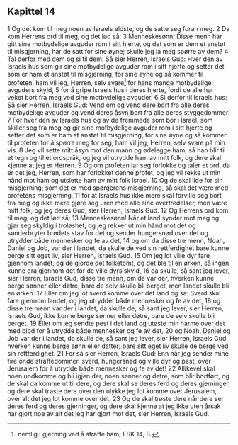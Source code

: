 ## Kapittel 14

1 Og det kom til meg noen av Israels eldste, og de satte seg foran meg.
2 Da kom Herrens ord til meg, og det lød så:
3 Menneskesønn! Disse menn har gitt sine motbydelige avguder rom i sitt hjerte, og det som er dem et anstøt til misgjerning, har de satt for sine øyne; skulle jeg la meg spørre av dem?
4 Tal derfor med dem og si til dem: Så sier Herren, Israels Gud: Hver den av Israels hus som gir sine motbydelige avguder rom i sitt hjerte og setter det som er ham et anstøt til misgjerning, for sine øyne og så kommer til profeten, ham vil jeg, Herren, selv svare[^1] for hans mange motbydelige avguders skyld,
5 for å gripe Israels hus i deres hjerte, fordi de alle har veket bort fra meg ved sine motbydelige avguder.
6 Si derfor til Israels hus: Så sier Herren, Israels Gud: Vend om og vend dere bort fra alle deres motbydelige avguder og vend deres åsyn bort fra alle deres styggedommer!
7 For hver den av Israels hus og av de fremmede som bor i Israel, som skiller seg fra meg og gir sine motbydelige avguder rom i sitt hjerte og setter det som er ham et anstøt til misgjerning, for sine øyne og så kommer til profeten for å spørre meg for seg, ham vil jeg, Herren, selv svare på min vis.
8 Jeg vil sette mitt åsyn mot den mann og ødelegge ham, så han blir til et tegn og til et ordspråk, og jeg vil utrydde ham av mitt folk, og dere skal kjenne at jeg er Herren.
9 Og om profeten lar seg forlokke og taler et ord, da er det jeg, Herren, som har forlokket denne profet, og jeg vil rekke ut min hånd mot ham og utslette ham av mitt folk Israel.
10 Og de skal lide for sin misgjerning; som det er med spørgerens misgjerning, så skal det være med profetens misgjerning,
11 for at Israels hus ikke mere skal forville seg bort fra meg og ikke mere gjøre seg uren med alle sine overtredelser, men være mitt folk, og jeg deres Gud, sier Herren, Israels Gud.
12 Og Herrens ord kom til meg, og det lød så:
13 Menneskesønn! Når et land synder mot meg og gjør seg skyldig i troløshet, og jeg rekker ut min hånd mot det og sønderbryter brødets stav for det og sender hungersnød over det og utrydder både mennesker og fe av det,
14 og om da disse tre menn, Noah, Daniel og Job, var der i landet, da skulle de ved sin rettferdighet bare kunne berge sitt eget liv, sier Herren, Israels Gud.
15 Om jeg lot ville dyr fare gjennom landet, og de gjorde det folketomt, og det ble til en ørken, så ingen kunne dra gjennom det for de ville dyrs skyld,
16 da skulle, så sant jeg lever, sier Herren, Israels Gud, disse tre menn, om de var der, hverken kunne berge sønner eller døtre; bare de selv skulle bli berget, men landet skulle bli en ørken.
17 Eller om jeg lot sverd komme over det land og sa: Sverd skal fare gjennom landet, og jeg utryddet både mennesker og fe av det,
18 og disse tre menn var der i landet, da skulle de, så sant jeg lever, sier Herren, Israels Gud, ikke kunne berge sønner eller døtre, bare de selv skulle bli berget.
19 Eller om jeg sendte pest i det land og utøste min harme over det med blod for å utrydde både mennesker og fe av det,
20 og Noah, Daniel og Job var der i landet, da skulle de, så sant jeg lever, sier Herren, Israels Gud, hverken kunne berge sønn eller datter; bare sitt eget liv skulle de berge ved sin rettferdighet.
21 For så sier Herren, Israels Gud: Enn når jeg sender mine fire onde straffedommer, sverd, hungersnød og ville dyr og pest, over Jerusalem for å utrydde både mennesker og fe av det!
22 Allikevel skal noen undkomme og bli igjen der, noen sønner og døtre, som blir bortført, og de skal da komme ut til dere, og dere skal se deres ferd og deres gjerninger, og dere skal trøste dere over den ulykke jeg lot komme over Jerusalem, over alt det jeg lot komme over det.
23 Og de skal trøste dere når dere ser deres ferd og deres gjerninger, og dere skal kjenne at jeg ikke uten årsak har gjort noe av alt det jeg har gjort mot det, sier Herren, Israels Gud.

[^1]:  nemlig i gjerning ved å straffe ham; ESK 14, 8.

